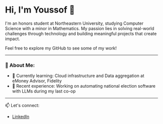 # Hi, I'm Youssof 👋

I'm an honors student at Northeastern University, studying Computer Science with a minor in Mathematics. My passion lies in solving real-world challenges through technology and building meaningful projects that create impact.

Feel free to explore my GitHub to see some of my work!

---

### 🌟 About Me:
- 🌱 Currently learning: Cloud infrastructure and Data aggregation at eMoney Advisor, Fidelity
- 🔭 Recent experience: Working on automating national election software with LLMs during my last co-op

---

📫 Let's connect:  
- [LinkedIn](https://linkedin.com/in/youssof-bendary/)  
